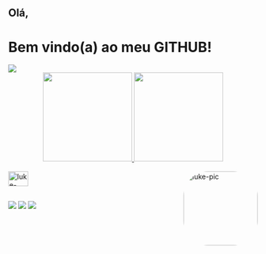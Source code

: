 ## Olá, 
# Bem vindo(a) ao meu GITHUB!

<img src="https://i.gifer.com/7W7E.gif"/>

<div align="center">
  <a href="https://github.com/HexMagnus">
  <img height="180em" src="https://github-readme-stats.vercel.app/api?username=HexMagnus&show_icons=true&theme=dracula&include_all_commits=true&count_private=true"/>
  <img height="180em" src="https://github-readme-stats.vercel.app/api/top-langs/?username=HexMagnus&layout=compact&langs_count=7&theme=dracula"/>
</div>
<div style="display: inline_block"><br>
  <img align="center" alt="luke-java" height="30" width="40"src="https://cdn.jsdelivr.net/gh/devicons/devicon/icons/java/java-original.svg" />
  <img align="right" alt="luke-pic" height="150" style="border-radius:50px;" <img src="https://res.cloudinary.com/practicaldev/image/fetch/s--Lw2qLPol--/c_limit%2Cf_auto%2Cfl_progressive%2Cq_66%2Cw_880/https://dev-to-uploads.s3.amazonaws.com/uploads/articles/wrfyd6sxf6b9p609arjq.gif" />
</div>
  
  ##
 
<div> 
  <a href="https://www.instagram.com/lucas_bandeirante/" target="_blank"><img src="https://img.shields.io/badge/-Instagram-%23E4405F?style=for-the-badge&logo=instagram&logoColor=white" target="_blank"></a> 
  <a href = "mailto:luke.dev.fullstack@outlook.com"><img src="https://img.shields.io/badge/-Gmail-%23333?style=for-the-badge&logo=gmail&logoColor=white" target="_blank"></a>
  <a href="https://www.linkedin.com/in/lucas-c-martins-b1a47b197/" target="_blank"><img src="https://img.shields.io/badge/-LinkedIn-%230077B5?style=for-the-badge&logo=linkedin&logoColor=white" target="_blank"></a> 
 
 
</div>

